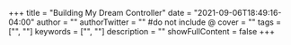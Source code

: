 +++
title = "Building My Dream Controller"
date = "2021-09-06T18:49:16-04:00"
author = ""
authorTwitter = "" #do not include @
cover = ""
tags = ["", ""]
keywords = ["", ""]
description = ""
showFullContent = false
+++
